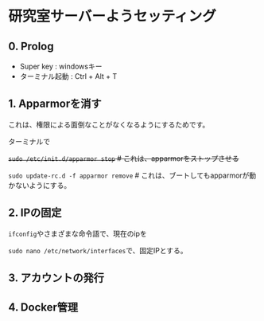 # 研究室サーバーようセッティング

## 0. Prolog

- Super key : windowsキー
- ターミナル起動 : Ctrl + Alt + T

## 1. Apparmorを消す

これは、権限による面倒なことがなくなるようにするためです。

ターミナルで

~~`sudo /etc/init.d/apparmor stop` # これは、apparmorをストップさせる~~

`sudo update-rc.d -f apparmor remove` # これは、ブートしてもapparmorが動かないようにする。

## 2. IPの固定

`ifconfig`やさまざまな命令語で、現在のipを

`sudo nano /etc/network/interfaces`で、固定IPとする。

## 3. アカウントの発行



## 4. Docker管理
